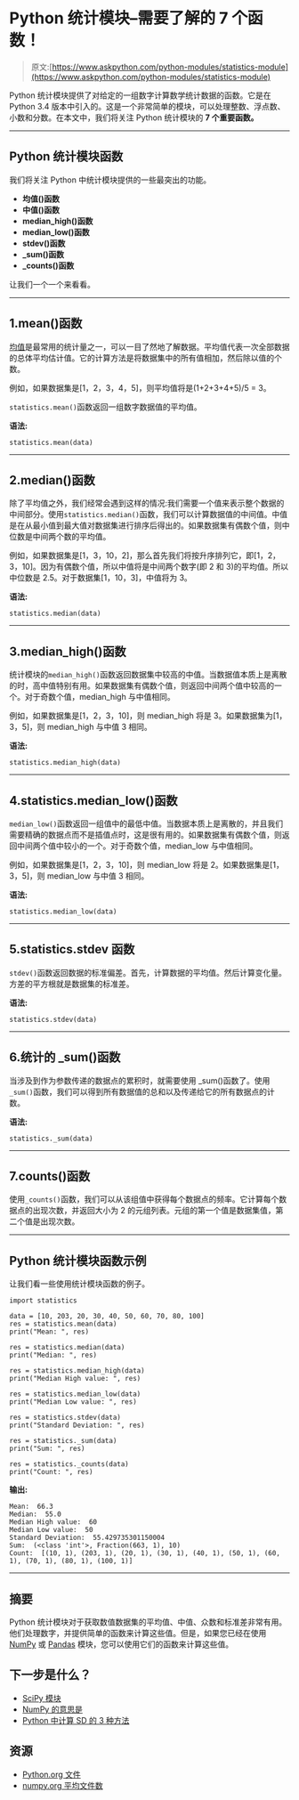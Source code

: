 # Python 统计模块–需要了解的 7 个函数！

> 原文:[https://www.askpython.com/python-modules/statistics-module](https://www.askpython.com/python-modules/statistics-module)

Python 统计模块提供了对给定的一组数字计算数学统计数据的函数。它是在 Python 3.4 版本中引入的。这是一个非常简单的模块，可以处理整数、浮点数、小数和分数。在本文中，我们将关注 Python 统计模块的 **7 个重要函数。**

* * *

## Python 统计模块函数

我们将关注 Python 中统计模块提供的一些最突出的功能。

*   **均值()函数**
*   **中值()函数**
*   **median_high()函数**
*   **median_low()函数**
*   **stdev()函数**
*   **_sum()函数**
*   **_counts()函数**

让我们一个一个来看看。

* * *

## 1.mean()函数

[均值](https://www.askpython.com/python/examples/mean-and-standard-deviation-python)是最常用的统计量之一，可以一目了然地了解数据。平均值代表一次全部数据的总体平均估计值。它的计算方法是将数据集中的所有值相加，然后除以值的个数。

例如，如果数据集是[1，2，3，4，5]，则平均值将是(1+2+3+4+5)/5 = 3。

`statistics.mean()`函数返回一组数字数据值的平均值。

**语法:**

```
statistics.mean(data)

```

* * *

## 2.median()函数

除了平均值之外，我们经常会遇到这样的情况:我们需要一个值来表示整个数据的中间部分。使用`statistics.median()`函数，我们可以计算数据值的中间值。中值是在从最小值到最大值对数据集进行排序后得出的。如果数据集有偶数个值，则中位数是中间两个数的平均值。

例如，如果数据集是[1，3，10，2]，那么首先我们将按升序排列它，即[1，2，3，10]。因为有偶数个值，所以中值将是中间两个数字(即 2 和 3)的平均值。所以中位数是 2.5。对于数据集[1，10，3]，中值将为 3。

**语法:**

```
statistics.median(data)

```

* * *

## 3.median_high()函数

统计模块的`median_high()`函数返回数据集中较高的中值。当数据值本质上是离散的时，高中值特别有用。如果数据集有偶数个值，则返回中间两个值中较高的一个。对于奇数个值，median_high 与中值相同。

例如，如果数据集是[1，2，3，10]，则 median_high 将是 3。如果数据集为[1，3，5]，则 median_high 与中值 3 相同。

**语法:**

```
statistics.median_high(data)

```

* * *

## 4.statistics.median_low()函数

`median_low()`函数返回一组值中的最低中值。当数据本质上是离散的，并且我们需要精确的数据点而不是插值点时，这是很有用的。如果数据集有偶数个值，则返回中间两个值中较小的一个。对于奇数个值，median_low 与中值相同。

例如，如果数据集是[1，2，3，10]，则 median_low 将是 2。如果数据集是[1，3，5]，则 median_low 与中值 3 相同。

**语法:**

```
statistics.median_low(data)

```

* * *

## 5.statistics.stdev 函数

`stdev()`函数返回数据的标准偏差。首先，计算数据的平均值。然后计算变化量。方差的平方根就是数据集的标准差。

**语法:**

```
statistics.stdev(data)

```

* * *

## 6.统计的 _sum()函数

当涉及到作为参数传递的数据点的累积时，就需要使用 _sum()函数了。使用`_sum()`函数，我们可以得到所有数据值的总和以及传递给它的所有数据点的计数。

**语法:**

```
statistics._sum(data)

```

* * *

## 7.counts()函数

使用`_counts()`函数，我们可以从该组值中获得每个数据点的频率。它计算每个数据点的出现次数，并返回大小为 2 的元组列表。元组的第一个值是数据集值，第二个值是出现次数。

* * *

## Python 统计模块函数示例

让我们看一些使用统计模块函数的例子。

```
import statistics

data = [10, 203, 20, 30, 40, 50, 60, 70, 80, 100]
res = statistics.mean(data)
print("Mean: ", res)

res = statistics.median(data)
print("Median: ", res)

res = statistics.median_high(data)
print("Median High value: ", res)

res = statistics.median_low(data)
print("Median Low value: ", res)

res = statistics.stdev(data)
print("Standard Deviation: ", res)

res = statistics._sum(data)
print("Sum: ", res)

res = statistics._counts(data)
print("Count: ", res)

```

**输出:**

```
Mean:  66.3
Median:  55.0
Median High value:  60
Median Low value:  50
Standard Deviation:  55.429735301150004
Sum:  (<class 'int'>, Fraction(663, 1), 10)
Count:  [(10, 1), (203, 1), (20, 1), (30, 1), (40, 1), (50, 1), (60, 1), (70, 1), (80, 1), (100, 1)]    

```

* * *

## 摘要

Python 统计模块对于获取数值数据集的平均值、中值、众数和标准差非常有用。他们处理数字，并提供简单的函数来计算这些值。但是，如果您已经在使用 [NumPy](https://www.askpython.com/python-modules/numpy/python-numpy-module) 或 [Pandas](https://www.askpython.com/python-modules/pandas/python-pandas-module-tutorial) 模块，您可以使用它们的函数来计算这些值。

## 下一步是什么？

*   [SciPy 模块](https://www.askpython.com/python-modules/python-scipy)
*   [NumPy 的意思是](https://www.askpython.com/python-modules/numpy/mean-of-a-numpy-array)
*   [Python 中计算 SD 的 3 种方法](https://www.askpython.com/python/examples/standard-deviation)

## 资源

*   [Python.org 文件](https://docs.python.org/3/library/statistics.html#module-statistics)
*   [numpy.org 平均文件数](https://numpy.org/doc/stable/reference/generated/numpy.mean.html)